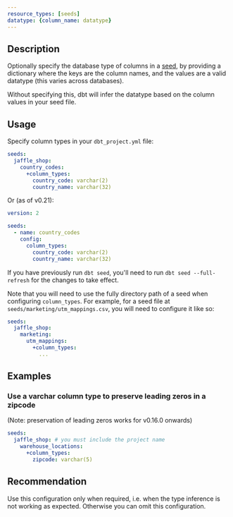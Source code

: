 ```yaml
---
resource_types: [seeds]
datatype: {column_name: datatype}
---
```


## Description
Optionally specify the database type of columns in a [seed](docs/building-a-dbt-project/seeds.md), by providing a dictionary where the keys are the column names, and the values are a valid datatype (this varies across databases).

Without specifying this, dbt will infer the datatype based on the column values in your seed file.

## Usage
Specify column types in your `dbt_project.yml` file:

<File name='dbt_project.yml'>

```yml
seeds:
  jaffle_shop:
    country_codes:
      +column_types:
        country_code: varchar(2)
        country_name: varchar(32)

```

</File>

<File name='seeds/properties.yml'>

Or (as of v0.21):
```yml
version: 2

seeds:
  - name: country_codes
    config:
      column_types:
        country_code: varchar(2)
        country_name: varchar(32)
```

</File>

If you have previously run `dbt seed`, you'll need to run `dbt seed --full-refresh` for the changes to take effect.

Note that you will need to use the fully directory path of a seed when configuring `column_types`. For example, for a seed file at `seeds/marketing/utm_mappings.csv`, you will need to configure it like so:

<File name='dbt_project.yml'>

```yml
seeds:
  jaffle_shop:
    marketing:
      utm_mappings:
        +column_types:
          ...

```

</File>

## Examples

### Use a varchar column type to preserve leading zeros in a zipcode
(Note: preservation of leading zeros works for v0.16.0 onwards)
<File name='dbt_project.yml'>

```yml
seeds:
  jaffle_shop: # you must include the project name
    warehouse_locations:
      +column_types:
        zipcode: varchar(5)
```

</File>

## Recommendation
Use this configuration only when required, i.e. when the type inference is not working as expected. Otherwise you can omit this configuration.
